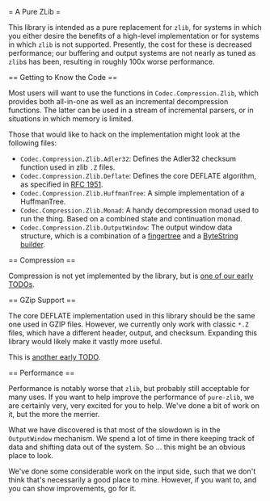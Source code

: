 = A Pure ZLib =

This library is intended as a pure replacement for `zlib`, for systems in which
you either desire the benefits of a high-level implementation or for systems in
which `zlib` is not supported. Presently, the cost for these is decreased
performance; our buffering and output systems are not nearly as tuned as `zlib`s
has been, resulting in roughly 100x worse performance.

== Getting to Know the Code ==

Most users will want to use the functions in `Codec.Compression.Zlib`, which
provides both all-in-one as well as an incremental decompression functions. The
latter can be used in a stream of incremental parsers, or in situations in which
memory is limited.

Those that would like to hack on the implementation might look at the following
files:

  * `Codec.Compression.Zlib.Adler32`: Defines the Adler32 checksum function used
    in zlib `.Z` files.
  * `Codec.Compression.Zlib.Deflate`: Defines the core DEFLATE algorithm, as
    specified in [RFC 1951](https://www.ietf.org/rfc/rfc1951.txt).
  * `Codec.Compression.Zlib.HuffmanTree`: A simple implementation of a
    HuffmanTree.
  * `Codec.Compression.Zlib.Monad`: A handy decompression monad used to run the
    thing. Based on a combined state and continuation monad.
  * `Codec.Compression.Zlib.OutputWindow`: The output window data structure,
    which is a combination of a
    [fingertree](https://hackage.haskell.org/package/fingertree) and a
    [ByteString builder](https://hackage.haskell.org/package/bytestring-0.10.8.1/docs/Data-ByteString-Builder.html).

== Compression ==

Compression is not yet implemented by the library, but is [one of our early
TODOs](#5).

== GZip Support ==

The core DEFLATE implementation used in this library should be the same one used
in GZIP files. However, we currently only work with classic `*.Z` files, which
have a different header, output, and checksum. Expanding this library would
likely make it vastly more useful.

This is [another early TODO](#4).

== Performance ==

Performance is notably worse that `zlib`, but probably still acceptable for many
uses. If you want to help improve the performance of `pure-zlib`, we are
certainly very, very excited for you to help. We've done a bit of work on it,
but the more the merrier.

What we have discovered is that most of the slowdown is in the `OutputWindow`
mechanism. We spend a lot of time in there keeping track of data and shifting
data out of the system. So ... this might be an obvious place to look.

We've done some considerable work on the input side, such that we don't think
that's necessarily a good place to mine. However, if you want to, and you can
show improvements, go for it.
